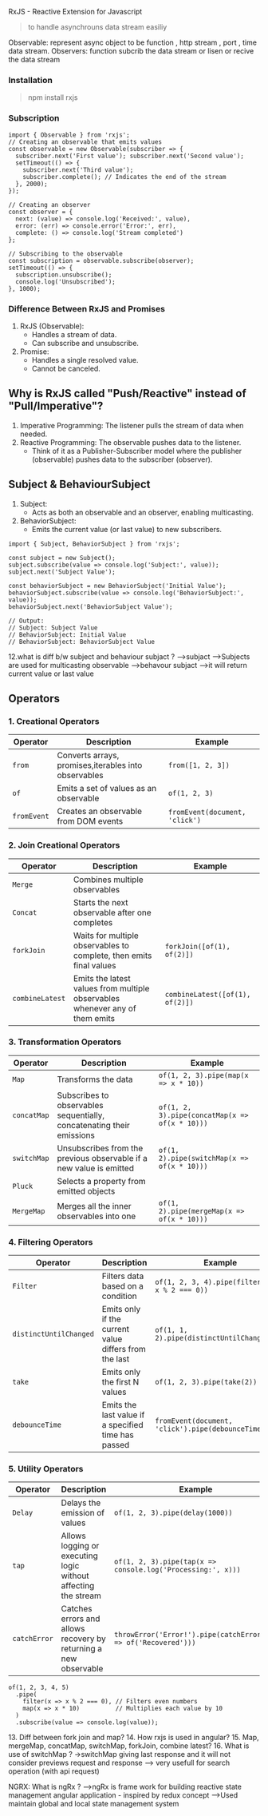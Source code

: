 
RxJS - Reactive Extension for Javascript 

> to handle asynchrouns data stream easiliy

Observable: represent async object to be function , http stream , port , time data stream. 
Observers: function subcrib the data stream or lisen or recive the data stream 

### Installation
> npm install rxjs
  
  
### Subscription
```
import { Observable } from 'rxjs';
// Creating an observable that emits values
const observable = new Observable(subscriber => {
  subscriber.next('First value'); subscriber.next('Second value');
  setTimeout(() => {
    subscriber.next('Third value');
    subscriber.complete(); // Indicates the end of the stream
  }, 2000);
});

// Creating an observer
const observer = {
  next: (value) => console.log('Received:', value),
  error: (err) => console.error('Error:', err),
  complete: () => console.log('Stream completed')
};

// Subscribing to the observable
const subscription = observable.subscribe(observer);
setTimeout(() => {
  subscription.unsubscribe();
  console.log('Unsubscribed');
}, 1000);
```

### Difference Between RxJS and Promises
1. RxJS (Observable):
    - Handles a stream of data.
    - Can subscribe and unsubscribe.
2. Promise:
    - Handles a single resolved value.
    - Cannot be canceled.
  

## Why is RxJS called "Push/Reactive" instead of "Pull/Imperative"?
1. Imperative Programming: The listener pulls the stream of data when needed.
2. Reactive Programming: The observable pushes data to the listener.
    - Think of it as a Publisher-Subscriber model where the publisher (observable) pushes data to the subscriber (observer).  
 
 


## Subject & BehaviourSubject
1. Subject:
    - Acts as both an observable and an observer, enabling multicasting.
2. BehaviorSubject:
    - Emits the current value (or last value) to new subscribers.

```
import { Subject, BehaviorSubject } from 'rxjs';

const subject = new Subject();
subject.subscribe(value => console.log('Subject:', value));
subject.next('Subject Value');

const behaviorSubject = new BehaviorSubject('Initial Value');
behaviorSubject.subscribe(value => console.log('BehaviorSubject:', value));
behaviorSubject.next('BehaviorSubject Value');

// Output:
// Subject: Subject Value
// BehaviorSubject: Initial Value
// BehaviorSubject: BehaviorSubject Value

 ```  
 12.what is diff b/w subject and behaviour subjact ?
   -->subjact
        -->Subjects are used for multicasting  observable
   -->behavour subjact 
        -->it will return current value or last value


## Operators
### 1. Creational Operators

| Operator   | Description                                          | Example                       |
|------------|------------------------------------------------------|-------------------------------|
| `from`     | Converts arrays, promises,iterables into observables | `from([1, 2, 3])`             |
| `of`       | Emits a set of values as an observable               | `of(1, 2, 3)`                 |
| `fromEvent`| Creates an observable from DOM events                | `fromEvent(document, 'click')`|

### 2. Join Creational Operators

| Operator        | Description                                                                      | Example                                                            |
|-----------------|----------------------------------------------------------------------------------|--------------------------------------------------------------------|
| `Merge`         | Combines multiple observables                                                    |                                                                    |
| `Concat`        | Starts the next observable after one completes                                   |                                                                    |
| `forkJoin`      | Waits for multiple observables to complete, then emits final values              | `forkJoin([of(1), of(2)])`                                         |
| `combineLatest` | Emits the latest values from multiple observables whenever any of them emits      | `combineLatest([of(1), of(2)])`                                    |

### 3. Transformation Operators

| Operator       | Description                                                                      | Example                                                           |
|----------------|----------------------------------------------------------------------------------|-------------------------------------------------------------------|
| `Map`          | Transforms the data                                                              | `of(1, 2, 3).pipe(map(x => x * 10))`                              |
| `concatMap`    | Subscribes to observables sequentially, concatenating their emissions             | `of(1, 2, 3).pipe(concatMap(x => of(x * 10)))`                    |
| `switchMap`    | Unsubscribes from the previous observable if a new value is emitted               | `of(1, 2).pipe(switchMap(x => of(x * 10)))`                       |
| `Pluck`        | Selects a property from emitted objects                                           |                                                                   |
| `MergeMap`     | Merges all the inner observables into one                                         | `of(1, 2).pipe(mergeMap(x => of(x * 10)))`                        |

### 4. Filtering Operators

| Operator              | Description                                              | Example                                                           |
|-----------------------|----------------------------------------------------------|-------------------------------------------------------------------|
| `Filter`              | Filters data based on a condition                        | `of(1, 2, 3, 4).pipe(filter(x => x % 2 === 0))`                   |
| `distinctUntilChanged`| Emits only if the current value differs from the last     | `of(1, 1, 2).pipe(distinctUntilChanged())`                        |
| `take`                | Emits only the first N values                            | `of(1, 2, 3).pipe(take(2))`                                       |
| `debounceTime`        | Emits the last value if a specified time has passed       | `fromEvent(document, 'click').pipe(debounceTime(500))`             |

### 5. Utility Operators

| Operator      | Description                                                      | Example                                                           |
|---------------|------------------------------------------------------------------|-------------------------------------------------------------------|
| `Delay`       | Delays the emission of values                                    | `of(1, 2, 3).pipe(delay(1000))`                                   |
| `tap`         | Allows logging or executing logic without affecting the stream   | `of(1, 2, 3).pipe(tap(x => console.log('Processing:', x)))`        |
| `catchError`  | Catches errors and allows recovery by returning a new observable | `throwError('Error!').pipe(catchError(err => of('Recovered')))`    |


```
of(1, 2, 3, 4, 5)
  .pipe(
    filter(x => x % 2 === 0), // Filters even numbers
    map(x => x * 10)          // Multiplies each value by 10
  )
  .subscribe(value => console.log(value)); 
```

13.⁠ ⁠Diff between fork join and map?
14.  How rxjs is used in angular?
15.  Map, mergeMap, concatMap, switchMap, forkJoin, combine latest?
16.  What is use of switchMap ?
    ->switchMap giving last response and it will not consider previews request and response 
    --> very usefull for search operation (with api request)


NGRX:
What is ngRx ?
-->ngRx is frame work for building reactive state management angular application - inspired by redux concept
-->Used maintain global and local state management system